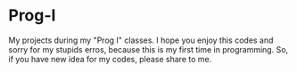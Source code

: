 # Prog-I
My projects during my "Prog I" classes.
I hope you enjoy this codes and sorry for my stupids erros, because this is my first time in programming. So, if you have new idea for my codes, please share to me.
